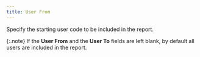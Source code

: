 ```yaml
---
title: User From
---
```



Specify the starting user code to be included in the report.


{:.note}
If the **User 
 From** and the **User 
 To** fields are left blank, by default all users are included in  the report.
